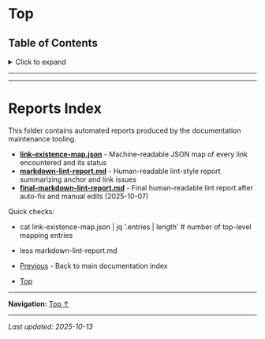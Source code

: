 # Top

## Table of Contents

<details>
<summary>Click to expand</summary>


</details>

---


---


# Reports Index

This folder contains automated reports produced by the documentation maintenance tooling.

- **[link-existence-map.json](link-existence-map.json)** - Machine-readable JSON map of every link encountered and its status
- **[markdown-lint-report.md](markdown-lint-report.md)** - Human-readable lint-style report summarizing anchor and link issues
- **[final-markdown-lint-report.md](final-markdown-lint-report.md)** - Final human-readable lint report after auto-fix and manual edits (2025-10-07)


Quick checks:

- cat link-existence-map.json | jq '.entries | length'  # number of top-level mapping entries
- less markdown-lint-report.md

- [Previous](../010-zsh-configuration/000-index.md) - Back to main documentation index
- [Top](#top)

---

**Navigation:** [Top ↑](#top)

---

*Last updated: 2025-10-13*
